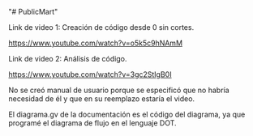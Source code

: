 "# PublicMart" 

Link de video 1: Creación de código desde 0 sin cortes.

https://www.youtube.com/watch?v=o5k5c9hNAmM

Link de video 2: Análisis de código.

https://www.youtube.com/watch?v=3gc2StIgB0I

No se creó manual de usuario porque se especificó que no habría necesidad de él y que
en su reemplazo estaría el video.

El diagrama.gv de la documentación es el código del diagrama, ya que programé el diagrama
de flujo en el lenguaje DOT.
